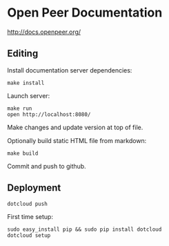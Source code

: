 Open Peer Documentation
=======================

http://docs.openpeer.org/


Editing
-------

Install documentation server dependencies:

	make install

Launch server:

	make run
	open http://localhost:8080/

Make changes and update version at top of file.

Optionally build static HTML file from markdown:

	make build

Commit and push to github.


Deployment
----------

	dotcloud push

First time setup:

	sudo easy_install pip && sudo pip install dotcloud
	dotcloud setup
